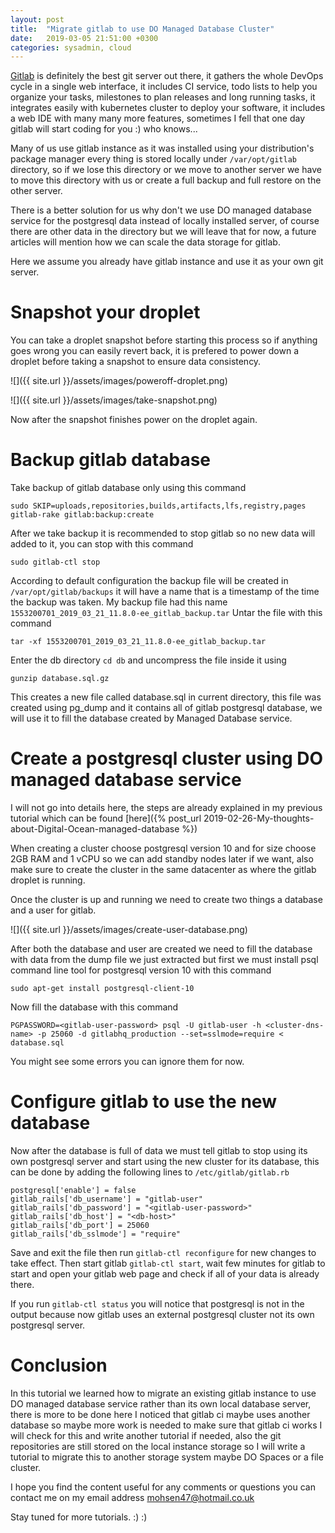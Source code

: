 ```yaml
---
layout: post
title:  "Migrate gitlab to use DO Managed Database Cluster"
date:   2019-03-05 21:51:00 +0300
categories: sysadmin, cloud
---
```


[Gitlab](https://gitlab.com/) is definitely the best git server out there, it gathers
the whole DevOps cycle in a single web interface, it includes CI service, todo lists to help
you organize your tasks, milestones to plan releases and long running tasks, it integrates
easily with kubernetes cluster to deploy your software, it includes a web IDE with many
many more features, sometimes I fell that one day gitlab will start coding for you :) who knows...

Many of us use gitlab instance as it was installed using your distribution's package manager
every thing is stored locally under `/var/opt/gitlab` directory, so if we lose this directory
or we move to another server we have to move this directory with us or create a full backup
and full restore on the other server.

There is a better solution for us why don't we use DO managed database service for the postgresql
data instead of locally installed server, of course there are other data in the directory
but we will leave that for now, a future articles will mention how we can scale the data
storage for gitlab.

Here we assume you already have gitlab instance and use it as your own git server.

# Snapshot your droplet
You can take a droplet snapshot before starting this process so if anything goes
wrong you can easily revert back, it is prefered to power down a droplet before
taking a snapshot to ensure data consistency.

![]({{ site.url }}/assets/images/poweroff-droplet.png)


![]({{ site.url }}/assets/images/take-snapshot.png)

Now after the snapshot finishes power on the droplet again.

# Backup gitlab database
Take backup of gitlab database only using this command

```
sudo SKIP=uploads,repositories,builds,artifacts,lfs,registry,pages gitlab-rake gitlab:backup:create
```
After we take backup it is recommended to stop gitlab so no new data will added to it,
you can stop with this command

```
sudo gitlab-ctl stop
```

According to default configuration the backup file will be created in `/var/opt/gitlab/backups`
it will have a name that is a timestamp of the time the backup was taken. My backup file
had this name `1553200701_2019_03_21_11.8.0-ee_gitlab_backup.tar`
Untar the file with this command

```
tar -xf 1553200701_2019_03_21_11.8.0-ee_gitlab_backup.tar
```

Enter the db directory `cd db` and uncompress the file inside it using

```
gunzip database.sql.gz
```

This creates a new file called database.sql in current directory, this file was created
using pg_dump and it contains all of gitlab postgresql database, we will use it to fill
the database created by Managed Database service.

# Create a postgresql cluster using DO managed database service
I will not go into details here, the steps are already explained in my previous tutorial
which can be found [here]({% post_url 2019-02-26-My-thoughts-about-Digital-Ocean-managed-database %})

When creating a cluster choose postgresql version 10 and for size choose 2GB RAM and 1 vCPU so we
can add standby nodes later if we want, also make sure to create the cluster in the same datacenter
as where the gitlab droplet is running.

Once the cluster is up and running we need to create two things a database and a user for gitlab.

![]({{ site.url }}/assets/images/create-user-database.png)

After both the database and user are created we need to fill the database with data from the dump
file we just extracted but first we must install psql command line tool for postgresql
version 10 with this command

```
sudo apt-get install postgresql-client-10
```

Now fill the database with this command

```
PGPASSWORD=<gitlab-user-password> psql -U gitlab-user -h <cluster-dns-name> -p 25060 -d gitlabhq_production --set=sslmode=require < database.sql
```

You might see some errors you can ignore them for now.

# Configure gitlab to use the new database
Now after the database is full of data we must tell gitlab to stop using its own postgresql
server and start using the new cluster for its database, this can be done by adding the
following lines to `/etc/gitlab/gitlab.rb`

```
postgresql['enable'] = false
gitlab_rails['db_username'] = "gitlab-user"
gitlab_rails['db_password'] = "<gitlab-user-password>"
gitlab_rails['db_host'] = "<db-host>"
gitlab_rails['db_port'] = 25060
gitlab_rails['db_sslmode'] = "require"
```

Save and exit the file then run `gitlab-ctl reconfigure` for new changes to take effect.
Then start gitlab `gitlab-ctl start`, wait few minutes for gitlab to start and open
your gitlab web page and check if all of your data is already there.

If you run `gitlab-ctl status` you will notice that postgresql is not in the output
because now gitlab uses an external postgresql cluster not its own postgresql server.

# Conclusion
In this tutorial we learned how to migrate an existing gitlab instance to use DO
managed database service rather than its own local database server, there is more
to be done here I noticed that gitlab ci maybe uses another database so maybe more
work is needed to make sure that gitlab ci works I will check for this and write another
tutorial if needed, also the git repositories are still stored on the local instance
storage so I will write a tutorial to migrate this to another storage system maybe
DO Spaces or a file cluster.

I hope you find the content useful for any comments or questions you can contact me
on my email address [mohsen47@hotmail.co.uk](mailto:mohsen47@hotmail.co.uk?subject=Migrate-gitlab-to-managed-database)

Stay tuned for more tutorials. :) :)
